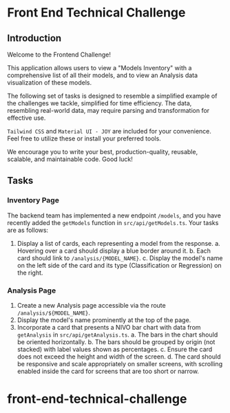 # Front End Technical Challenge

## Introduction

Welcome to the Frontend Challenge!

This application allows users to view a "Models Inventory" with a comprehensive list of all their models, and to view an Analysis data visualization of these models.

The following set of tasks is designed to resemble a simplified example of the challenges we tackle, simplified for time efficiency. The data, resembling real-world data, may require parsing and transformation for effective use.

`Tailwind CSS` and `Material UI - JOY` are included for your convenience. Feel free to utilize these or install your preferred tools.

We encourage you to write your best, production-quality, reusable, scalable, and maintainable code. Good luck!

## Tasks

### Inventory Page

The backend team has implemented a new endpoint `/models`, and you have recently added the `getModels` function in `src/api/getModels.ts`. Your tasks are as follows:

1. Display a list of cards, each representing a model from the response.
   a. Hovering over a card should display a blue border around it.
   b. Each card should link to `/analysis/{MODEL_NAME}`.
   c. Display the model's name on the left side of the card and its type (Classification or Regression) on the right.

### Analysis Page

1. Create a new Analysis page accessible via the route `/analysis/${MODEL_NAME}`.
2. Display the model's name prominently at the top of the page.
3. Incorporate a card that presents a NIVO bar chart with data from `getAnalysis` in `src/api/getAnalysis.ts`.
   a. The bars in the chart should be oriented horizontally.
   b. The bars should be grouped by origin (not stacked) with label values shown as percentages.
   c. Ensure the card does not exceed the height and width of the screen.
   d. The card should be responsive and scale appropriately on smaller screens, with scrolling enabled inside the card for screens that are too short or narrow.
# front-end-technical-challenge
